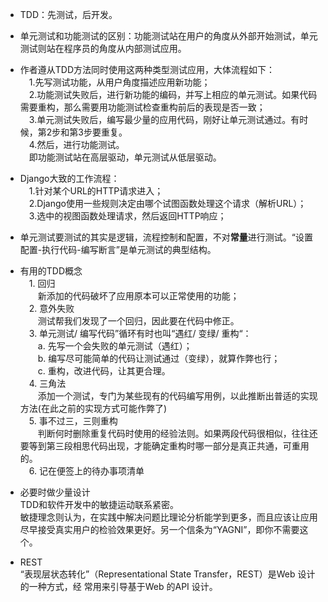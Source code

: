 - TDD：先测试，后开发。  

- 单元测试和功能测试的区别：功能测试站在用户的角度从外部开始测试，单元测试则站在程序员的角度从内部测试应用。  

- 作者遵从TDD方法同时使用这两种类型测试应用，大体流程如下：  
&emsp;1.先写测试功能，从用户角度描述应用新功能；  
&emsp;2.功能测试失败后，进行新功能的编码，并写上相应的单元测试。如果代码需要重构，那么需要用功能测试检查重构前后的表现是否一致；  
&emsp;3.单元测试失败后，编写最少量的应用代码，刚好让单元测试通过。有时候，第2步和第3步要重复。  
&emsp;4.然后，进行功能测试。  
&emsp;即功能测试站在高层驱动，单元测试从低层驱动。  

- Django大致的工作流程：  
&emsp;1.针对某个URL的HTTP请求进入；  
&emsp;2.Django使用一些规则决定由哪个试图函数处理这个请求（解析URL）；  
&emsp;3.选中的视图函数处理请求，然后返回HTTP响应；  

- 单元测试要测试的其实是逻辑，流程控制和配置，不对**常量**进行测试。“设置配置-执行代码-编写断言”是单元测试的典型结构。  

- 有用的TDD概念  
&emsp;1. 回归  
&emsp;&emsp;新添加的代码破坏了应用原本可以正常使用的功能；  
&emsp;2. 意外失败  
&emsp;&emsp;测试帮我们发现了一个回归，因此要在代码中修正。  
&emsp;3. 单元测试/ 编写代码”循环有时也叫“遇红/ 变绿/ 重构“：  
&emsp;&emsp;a. 先写一个会失败的单元测试（遇红）；  
&emsp;&emsp;b. 编写尽可能简单的代码让测试通过（变绿），就算作弊也行；  
&emsp;&emsp;c. 重构，改进代码，让其更合理。  
&emsp;4. 三角法  
&emsp;&emsp;添加一个测试，专门为某些现有的代码编写用例，以此推断出普适的实现方法(在此之前的实现方式可能作弊了)  
&emsp;5. 事不过三，三则重构  
&emsp;&emsp;判断何时删除重复代码时使用的经验法则。如果两段代码很相似，往往还要等到第三段相思代码出现，才能确定重构时哪一部分是真正共通，可重用的。  
&emsp;6. 记在便签上的待办事项清单  

- 必要时做少量设计  
TDD和软件开发中的敏捷运动联系紧密。  
敏捷理念则认为，在实践中解决问题比理论分析能学到更多，而且应该让应用尽早接受真实用户的检验效果更好。另一个信条为“YAGNI”，即你不需要这个。  

- REST  
“表现层状态转化”（Representational State Transfer，REST）是Web 设计的一种方式，经
常用来引导基于Web 的API 设计。  
